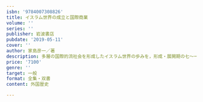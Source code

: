 ```yaml
---
isbn: '9784007308826'
title: イスラム世界の成立と国際商業
volume: ''
series: ''
publisher: 岩波書店
pubdate: '2019-05-11'
cover: ''
author: 家島彦一／著
description: 多層の国際的流社会を形成したイスラム世界の歩みを，形成・展開期の七～一〇世紀を中心に考察する．
price: '7100'
genre: ''
target: 一般
format: 全集・双書
content: 外国歴史

---
```

